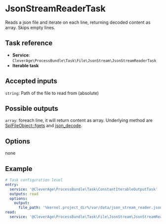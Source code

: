 JsonStreamReaderTask
=============

Reads a json file and iterate on each line, returning decoded content as array. Skips empty lines.

Task reference
--------------

* **Service**: `CleverAge\ProcessBundle\Task\File\JsonStream\JsonStreamReaderTask`
* **Iterable task**

Accepted inputs
---------------

`string`: Path of the file to read from (absolute)

Possible outputs
----------------

`array`: foreach line, it will return content as array.
Underlying method are [SplFileObject::fgets](https://www.php.net/manual/fr/splfileobject.fgets.php) and [json_decode](https://www.php.net/manual/en/function.json-decode.php).

Options
-------

none

Example
-------

```yaml
# Task configuration level
entry:
  service: '@CleverAge\ProcessBundle\Task\ConstantIterableOutputTask'
  outputs: read
  options:
    output:
      file_path: '%kernel.project_dir%/var/data/json_stream_reader.json'
read:
  service: '@CleverAge\ProcessBundle\Task\File\JsonStream\JsonStreamReaderTask'
```


